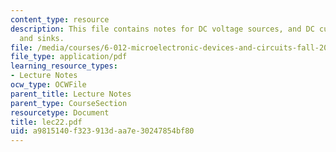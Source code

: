 ```yaml
---
content_type: resource
description: This file contains notes for DC voltage sources, and DC current sources
  and sinks.
file: /media/courses/6-012-microelectronic-devices-and-circuits-fall-2005/a9815140f323913daa7e30247854bf80_lec22.pdf
file_type: application/pdf
learning_resource_types:
- Lecture Notes
ocw_type: OCWFile
parent_title: Lecture Notes
parent_type: CourseSection
resourcetype: Document
title: lec22.pdf
uid: a9815140-f323-913d-aa7e-30247854bf80
---
```

